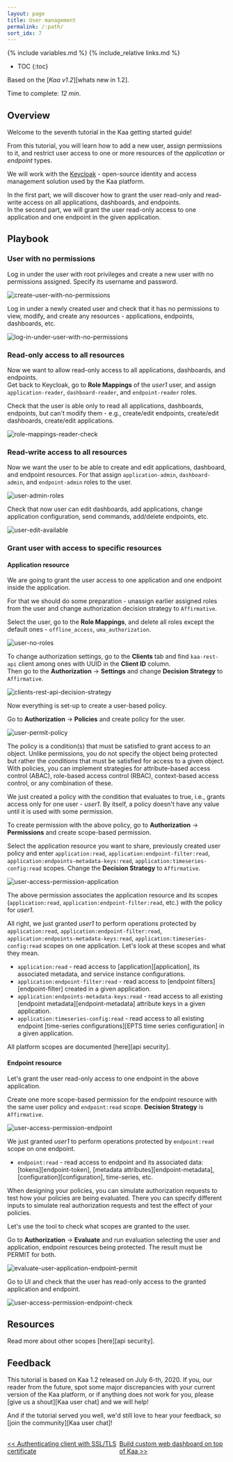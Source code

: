 ```yaml
---
layout: page
title: User management
permalink: /:path/
sort_idx: 7
---
```


{% include variables.md %}
{% include_relative links.md %}

* TOC
{:toc}

Based on the [*Kaa v1.2*][whats new in 1.2].

Time to complete: *12 min*.


## Overview

Welcome to the seventh tutorial in the Kaa getting started guide!

From this tutorial, you will learn how to add a new user, assign permissions to it, and restrict user access to one or more resources of the _application_ or _endpoint_ types.

We will work with the [Keycloak](https://www.keycloak.org/) - open-source identity and access management solution used by the Kaa platform.

In the first part, we will discover how to grant the user read-only and read-write access on all applications, dashboards, and endpoints.  
In the second part, we will grant the user read-only access to one application and one endpoint in the given application.


## Playbook


### User with no permissions

Log in under the user with root privileges and create a new user with no permissions assigned.
Specify its username and password.

<p class="text-center">
  <img alt="create-user-with-no-permissions" data-gifffer="attach/img/create-user-with-no-permissions.gif"/>
</p>

Log in under a newly created user and check that it has no permissions to view, modify, and create any resources - applications, endpoints, dashboards, etc.

<p class="text-center">
  <img alt="log-in-under-user-with-no-permissions" data-gifffer="attach/img/log-in-under-user-with-no-permissions.gif"/>
</p>


### Read-only access to all resources

Now we want to allow read-only access to all applications, dashboards, and endpoints.  
Get back to Keycloak, go to **Role Mappings** of the _user1_ user, and assign `application-reader`, `dashboard-reader`, and `endpoint-reader` roles.
  
Check that the user is able only to read all applications, dashboards, endpoints, but can't modify them - e.g., create/edit endpoints, create/edit dashboards, create/edit applications.

<p class="text-center">
  <img alt="role-mappings-reader-check" data-gifffer="attach/img/role-mappings-reader-check.gif"/>
</p>


### Read-write access to all resources

Now we want the user to be able to create and edit applications, dashboard, and endpoint resources. 
For that assign `application-admin`, `dashboard-admin`, and `endpoint-admin` roles to the user.

![user-admin-roles](attach/img/user-admin-roles-marked.png)

Check that now user can edit dashboards, add applications, change application configuration, send commands, add/delete endpoints, etc.

<p class="text-center">
  <img alt="user-edit-available" data-gifffer="attach/img/user-edit-available.gif"/>
</p>


### Grant user with access to specific resources

#### Application resource

We are going to grant the user access to one application and one endpoint inside the application.

For that we should do some preparation - unassign earlier assigned roles from the user and change authorization decision strategy to `Affirmative`.  

Select the user, go to the **Role Mappings**, and delete all roles except the default ones - `offline_access`, `uma_authorization`.

![user-no-roles](attach/img/user-no-roles.png)

To change authorization settings, go to the **Clients** tab and find `kaa-rest-api` client among ones with UUID in the **Client ID** column.  
Then go to the **Authorization** -> **Settings** and change **Decision Strategy** to `Affirmative`.

<p class="text-center">
  <img alt="clients-rest-api-decision-strategy" data-gifffer="attach/img/clients-rest-api-decision-strategy.gif"/>
</p>

Now everything is set-up to create a user-based policy.

Go to **Authorization** -> **Policies** and create policy for the user.

<p class="text-center">
  <img alt="user-permit-policy" data-gifffer="attach/img/user-permit-policy.gif"/>
</p>

The policy is a condition(s) that must be satisfied to grant access to an object.
Unlike permissions, you do not specify the object being protected but rather the _conditions_ that must be satisfied for access to a given object.
With policies, you can implement strategies for attribute-based access control (ABAC), role-based access control (RBAC), context-based access control, or any combination of these.

We just created a policy with the condition that evaluates to true, i.e., grants access only for one user - _user1_.
By itself, a policy doesn't have any value until it is used with some permission.

To create permission with the above policy, go to **Authorization** -> **Permissions** and create scope-based permission.

Select the application resource you want to share, previously created user policy and enter `application:read`, `application:endpoint-filter:read`, `application:endpoints-metadata-keys:read`, `application:timeseries-config:read` scopes. 
Change the **Decision Strategy** to `Affirmative`.

<p class="text-center">
  <img alt="user-access-permission-application" data-gifffer="attach/img/user-access-permission-application.gif"/>
</p>

The above permission associates the application resource and its scopes (`application:read`, `application:endpoint-filter:read`, etc.) with the policy for _user1_.

All right, we just granted _user1_ to perform operations protected by `application:read`, `application:endpoint-filter:read`, `application:endpoints-metadata-keys:read`, `application:timeseries-config:read` scopes on one application.
Let's look at these scopes and what they mean.

* `application:read` - read access to [application][application], its associated metadata, and service instance configurations.
* `application:endpoint-filter:read` - read access to [endpoint filters][endpoint-filter] created in a given application.
* `application:endpoints-metadata-keys:read` - read access to all existing [endpoint metadata][endpoint-metadata] attribute keys in a given application.
* `application:timeseries-config:read` - read access to all existing endpoint [time-series configurations][EPTS time series configuration] in a given application.

All platform scopes are documented [here][api security].

#### Endpoint resource

Let's grant the user read-only access to one endpoint in the above application.

Create one more scope-based permission for the endpoint resource with the same user policy and `endpoint:read` scope. 
**Decision Strategy** is `Affirmative`.

<p class="text-center">
  <img alt="user-access-permission-endpoint" data-gifffer="attach/img/user-access-permission-endpoint.gif"/>
</p>

We just granted _user1_ to perform operations protected by `endpoint:read` scope on one endpoint.

* `endpoint:read` - read access to endpoint and its associated data: [tokens][endpoint-token], [metadata attributes][endpoint-metadata], [configuration][configuration], time-series, etc.

When designing your policies, you can simulate authorization requests to test how your policies are being evaluated.
There you can specify different inputs to simulate real authorization requests and test the effect of your policies.

Let's use the tool to check what scopes are granted to the user.

Go to **Authorization** -> **Evaluate** and run evaluation selecting the user and application, endpoint resources being protected.
The result must be PERMIT for both.

<p class="text-center">
  <img alt="evaluate-user-application-endpoint-permit" data-gifffer="attach/img/evaluate-user-application-endpoint-permit.gif"/>
</p>

Go to UI and check that the user has read-only access to the granted application and endpoint.

<p class="text-center">
  <img alt="user-access-permission-endpoint-check" data-gifffer="attach/img/user-access-permission-endpoint-check.gif"/>
</p>


## Resources

Read more about other scopes [here][api security].


## Feedback

This tutorial is based on Kaa 1.2 released on July 6-th, 2020.
If you, our reader from the future, spot some major discrepancies with your current version of the Kaa platform, or if anything does not work for you, please [give us a shout][Kaa user chat] and we will help!

And if the tutorial served you well, we'd still love to hear your feedback, so [join the community][Kaa user chat]!

<br/>
<div style="display: flex; justify-content: space-between;">
<div>
<a class="free_trial__button" href="{{authenticating_client_with_tls_certificate}}"><< Authenticating client with SSL/TLS certificate</a>
</div>
<div>
<a class="free_trial__button" href="{{custom_web_dashboard}}">Build custom web dashboard on top of Kaa >></a>
</div>
</div>
